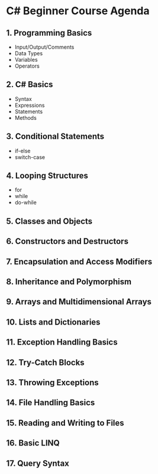 # C# Beginner Course Agenda

## 1. Programming Basics
   - Input/Output/Comments
   - Data Types
   - Variables
   - Operators

## 2. C# Basics
   - Syntax
   - Expressions
   - Statements
   - Methods

## 3. Conditional Statements
   - if-else
   - switch-case

## 4. Looping Structures
   - for
   - while
   - do-while

## 5. Classes and Objects

## 6. Constructors and Destructors

## 7. Encapsulation and Access Modifiers

## 8. Inheritance and Polymorphism

## 9. Arrays and Multidimensional Arrays

## 10. Lists and Dictionaries

## 11. Exception Handling Basics

## 12. Try-Catch Blocks

## 13. Throwing Exceptions

## 14. File Handling Basics

## 15. Reading and Writing to Files

## 16. Basic LINQ

## 17. Query Syntax

